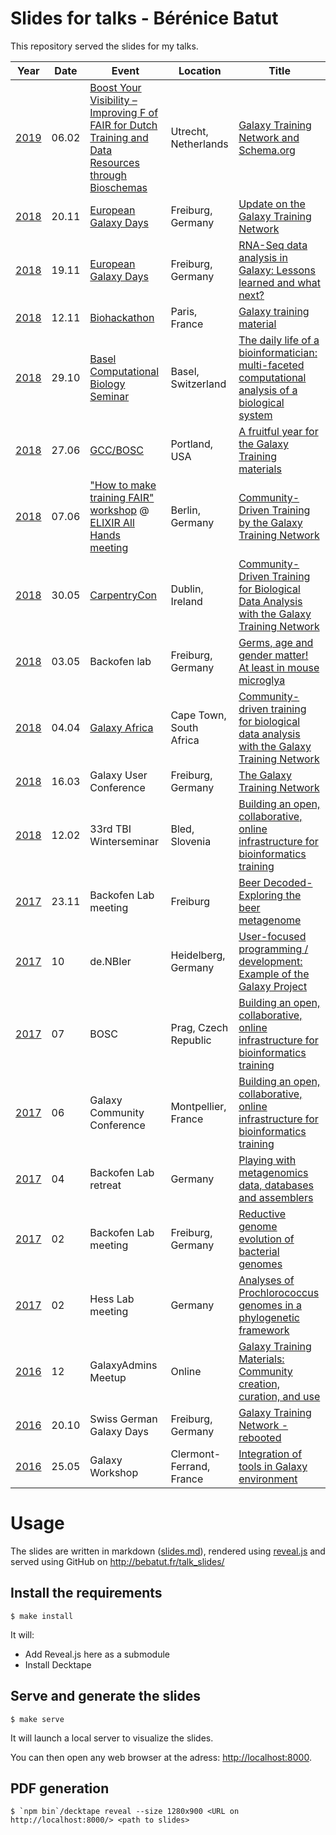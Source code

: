 Slides for talks - Bérénice Batut
=================================

This repository served the slides for my talks.


Year | Date | Event | Location | Title
--- | --- | --- | --- | ---
[2019](19/) | 06.02 | [Boost Your Visibility – Improving F of FAIR for Dutch Training and Data Resources through Bioschemas](https://www.dtls.nl/courses/boost-your-visibility-improving-f-of-fair-for-dutch-training-and-data-resources-through-bioschemas/) | Utrecht, Netherlands | [Galaxy Training Network and Schema.org](19/02_07_bioschemas)
[2018](18/) | 20.11 | [European Galaxy Days](https://galaxyproject.org/events/2018-europe-dev/) | Freiburg, Germany | [Update on the Galaxy Training Network](18/11_20_egd)
[2018](18/) | 19.11 | [European Galaxy Days](https://galaxyproject.org/events/2018-europe-dev/) | Freiburg, Germany | [RNA-Seq data analysis in Galaxy: Lessons learned and what next?](18/11_19_egd)
[2018](18/) | 12.11 | [Biohackathon](http://bh2018paris.info/) | Paris, France | [Galaxy training material](18/11_12_biohackathon)
[2018](18/) | 29.10 | [Basel Computational Biology Seminar](https://www.biozentrum.unibas.ch/news-events/events/seminar-series/basel-computational-biology-seminar-series-spring-2018-bc2/) | Basel, Switzerland | [The daily life of a bioinformatician: multi-faceted computational analysis of a biological system](18/10_29_comp_sys_bio_seminar)
[2018](18/) | 27.06 | [GCC/BOSC](https://gccbosc2018.sched.com/) | Portland, USA | [A fruitful year for the Galaxy Training materials](18/06_27_gcc)
[2018](18/) | 07.06 | ["How to make training FAIR" workshop](https://docs.google.com/document/d/1wrKUyD_GSq1HakpaOpU8u7KOReBk4S6BpYFDBziaBN0/edit?usp=sharing) @ [ELIXIR All Hands meeting](https://www.elixir-europe.org/events/elixir-all-hands-2018) | Berlin, Germany | [Community-Driven Training by the Galaxy Training Network](18/06_07_elixir_ahm)
[2018](18/) | 30.05 | [CarpentryCon](http://www.carpentrycon.org/) | Dublin, Ireland | [Community-Driven Training for Biological Data Analysis with the Galaxy Training Network](18/05_30_carpentry_con)
[2018](18/) | 03.05 | Backofen lab | Freiburg, Germany | [Germs, age and gender matter! At least in mouse microglya](18/05_03_backofen_lab)
[2018](18/) | 04.04 | [Galaxy Africa](http://galaxyafrica.sanbi.ac.za/) | Cape Town, South Africa | [Community-driven training for biological data analysis with the Galaxy Training Network](18/04_04_galaxy_africa)
[2018](18/) | 16.03 | Galaxy User Conference | Freiburg, Germany | [The Galaxy Training Network](18/03_16_galaxy_user_conf)
[2018](18/) | 12.02 | 33rd TBI Winterseminar | Bled, Slovenia | [Building an open, collaborative, online infrastructure for bioinformatics training](18/02_12_bled)
[2017](17/) | 23.11 | Backofen Lab meeting | Freiburg | [Beer Decoded-Exploring the beer metagenome](17/11_23_backofen_lab_meeting)
[2017](17/) | 10 | de.NBIer | Heidelberg, Germany| [User-focused programming / development: Example of the Galaxy Project](17/10_de_NBIer)
[2017](17/) | 07 | BOSC | Prag, Czech Republic | [Building an open, collaborative, online infrastructure for bioinformatics training](17/07_bosc)
[2017](17/) | 06 | Galaxy Community Conference | Montpellier, France | [Building an open, collaborative, online infrastructure for bioinformatics training](17/06_gcc)
[2017](17/) | 04 | Backofen Lab retreat | Germany | [Playing with metagenomics data, databases and assemblers](17/04_backofen_lab_retreat)
[2017](17/) | 02 | Backofen Lab meeting | Freiburg, Germany | [Reductive genome evolution of bacterial genomes](17/02_backofen_lab_meeting)
[2017](17/) | 02 | Hess Lab meeting | Germany | [Analyses of Prochlorococcus genomes in a phylogenetic framework](17/02_hess_lab_meeting)
[2016](16/) | 12 | GalaxyAdmins Meetup | Online | [Galaxy Training Materials: Community creation, curation, and use](16/12_galaxy_admin_meetup)
[2016](16/) | 20.10 | Swiss German Galaxy Days | Freiburg, Germany | [Galaxy Training Network - rebooted](16/10_swiss_german_galaxy_days)
[2016](16/) | 25.05 | Galaxy Workshop | Clermont-Ferrand, France | [Integration of tools in Galaxy environment](16/05_galaxy_workshop)


# Usage

The slides are written in markdown ([slides.md](slides.md)), rendered using [reveal.js](https://github.com/hakimel/reveal.js/) and served using GitHub on http://bebatut.fr/talk_slides/

## Install the requirements

```
$ make install
```

It will:

- Add Reveal.js here as a submodule
- Install Decktape

## Serve and generate the slides

```
$ make serve
```

It will launch a local server to visualize the slides.

You can then open any web browser at the adress: [http://localhost:8000](http://localhost:8000).

## PDF generation

```
$ `npm bin`/decktape reveal --size 1280x900 <URL on http://localhost:8000/> <path to slides>
```

